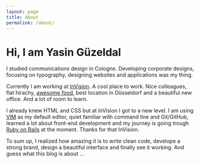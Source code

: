 ```yaml
---
layout: page
title: About
permalink: /about/
---
```


# Hi, I am Yasin Güzeldal

I studied communications design in Cologne. Developing corporate designs, focusing on typography, designing websites and applications was my thing.

Currently I am working at [InVision][invision]. A cool place to work. Nice colleagues, flat hirachy, [awesome food][invision-chefs-twitter], best location in Düsseldorf and a beautiful new office. And a lot of room to learn.

I already knew HTML and CSS but at InVision I got to a new level. I am using [VIM][vim] as my default editor, quiet familiar with command line and Git/GitHub, learned a lot about front-end development and my journey is going trough [Ruby on Rails][ruby-on-rails] at the moment. Thanks for that InVision.

To sum up, I realized how amazing it is to write clean code, develope a strong brand, design a beautiful interface and finally see it working. And guess what this blog is about …

[invision]: https://www.invision.de/ 'InVision AG website'
[invision-chefs-twitter]: https://twitter.com/invisionchefs 'InVision Chefs Twitter handle'
[vim]: http://www.vim.org/about.php 'About Vi Improved'
[ruby-on-rails]: http://rubyonrails.org/ 'Ruby on Rails website'
